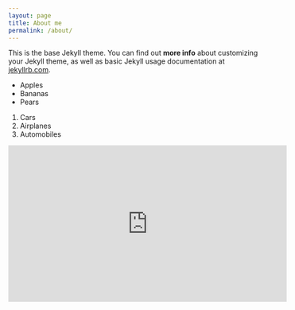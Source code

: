 ```yaml
---
layout: page
title: About me
permalink: /about/
---
```


This is the base Jekyll theme. You can find out **more info** about customizing your Jekyll theme, as well as basic Jekyll usage documentation at [jekyllrb.com](https://jekyllrb.com/).

- Apples
- Bananas
- Pears

1. Cars
2. Airplanes
3. Automobiles

<iframe width="560" height="315" src="https://www.youtube.com/embed/uHKfrz65KSU" title="YouTube video player" frameborder="0" allow="accelerometer; autoplay; clipboard-write; encrypted-media; gyroscope; picture-in-picture" allowfullscreen></iframe>


